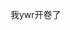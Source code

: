 我ywr开卷了
<!---
COFFEEOfficial/COFFEEOfficial is a ✨ special ✨ repository because its `README.md` (this file) appears on your GitHub profile.
You can click the Preview link to take a look at your changes.
我ywr开卷了
